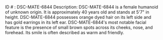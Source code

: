 ID # : DSC-MATE-6844
Description: DSC-MATE-6844 is a female humanoid of unknown origin. It is approximately 40 years old and stands at 5'7" in height. DSC-MATE-6844 possesses orange dyed hair on its left side and has gold earrings in its left ear. DSC-MATE-6844's most notable facial feature is the presence of small brown spots across its cheeks, nose, and forehead. Its smile is often described as warm and friendly.